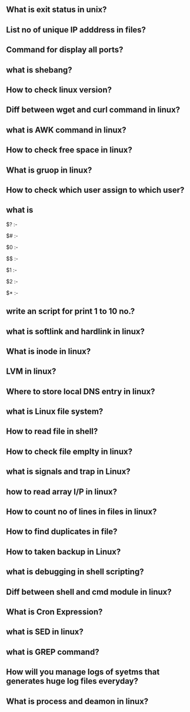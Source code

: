 ## What is exit status in unix?

## List no of unique IP adddress in files?

## Command for display all ports?

## what is shebang?

## How to check linux version?

## Diff between wget and curl command in linux?

## what is AWK command in linux?

## How to check free space in linux?

## What is gruop in linux?

## How to check which user assign to which user?

## what is 
$? :-

$# :- 

$0 :- 

$$ :- 

$1 :- 

$2 :- 

$* :-

## write an script for print 1 to 10 no.?

## what is softlink and hardlink in linux?

## What is inode in linux?

## LVM in linux? 

## Where to store local DNS entry in linux?

## what is Linux file system?

## How to read file in shell?

## How to check file emplty in linux?

## what is signals and trap in Linux?

## how to read array I/P in linux?

## How to count no of lines in files in linux?

## How to find duplicates in file?

## How to taken backup in Linux?

## what is debugging in shell scripting?

## Diff between shell and cmd module in linux?

## What is Cron Expression?

## what is SED in linux?

## what is GREP command?

## How will you manage logs of syetms that generates huge log files everyday?

## What is process and deamon in linux?

## 
